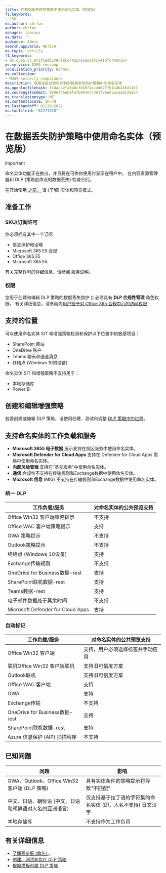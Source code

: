 ```yaml
---
title: 在数据丢失防护策略中使用命名实体（预览版）
f1.keywords:
- CSH
ms.author: chrfox
author: chrfox
manager: laurawi
ms.date: ''
audience: Admin
search.appverid: MET150
ms.topic: article
f1_keywords:
- ms.o365.cc.UnifiedDLPRuleContainsSensitiveInformation
ms.service: O365-seccomp
localization_priority: Normal
ms.collection:
- M365-security-compliance
description: 使用这些过程可以利用数据丢失防护策略中的命名实体
ms.openlocfilehash: f3dac4efa1b0cf84971ac4d07f78144b438d1161
ms.sourcegitcommit: 99067d5eb1fa7b094e7cdb1f7be65acaaa235a54
ms.translationtype: MT
ms.contentlocale: zh-CN
ms.lasthandoff: 01/29/2022
ms.locfileid: "62271510"
---
```

# <a name="use-named-entities-in-your-data-loss-prevention-policies-preview"></a>在数据丢失防护策略中使用命名实体（预览版）

> [!IMPORTANT]
> 命名实体功能正在推出，并且将在可供你使用时显示在租户中。 在内容资源管理器和 DLP (策略创作流的数据丢失) 检查它们。 

在开始使用 [之前， ](named-entities-learn.md) 请 (了解) 实体和预览模式。

## <a name="before-you-begin"></a>准备工作

### <a name="skusubscriptions-licensing"></a>SKU/订阅许可

你必须拥有其中一个订阅

- 信息保护和治理
- Microsoft 365 E5 合规
- Office 365 E5
- Microsoft 365 E5

有关完整许可的详细信息，请参阅 [服务说明](/office365/servicedescriptions/microsoft-365-service-descriptions/microsoft-365-tenantlevel-services-licensing-guidance/microsoft-365-security-compliance-licensing-guidance#information-protection-data-classification-analytics-overview-content--activity-explorer)。

### <a name="permissions"></a>权限

您用于创建和编辑 DLP 策略的数据丢失防护 () 必须具有 **DLP 合规性管理** 角色权限。 有关详细信息，请参阅向[用户授予对 Office 365 合规中心的访问权限](../security/office-365-security/grant-access-to-the-security-and-compliance-center.md)


## <a name="supported-locations"></a>支持的位置

可以使用命名实体 SIT 和增强策略检测和保护以下位置中的敏感项目：

- SharePoint 网站
- OneDrive 账户
- Teams 聊天和通道消息
- 终结点 (Windows 10的设备) 

命名实体 SIT 和增强策略不支持用于：


- 本地存储库
- Power BI

## <a name="create-and-edit-enhanced-policies"></a>创建和编辑增强策略

若要创建或编辑 DLP 策略，请使用创建、测试和调整 [DLP 策略中的过程](create-test-tune-dlp-policy.md)。

## <a name="workloads-and-services-that-support-named-entities"></a>支持命名实体的工作负载和服务


- **Microsoft 3655 电子数据** 展示支持在视区服务中使用命名实体。
- **Microsoft Defender for Cloud Apps** 支持在 Defender for Cloud Apps 策略中使用命名实体。
- **内部风险管理** 支持在"基元服务"中使用命名实体。
- **通信** 合规性不支持在传输规则和Exchange数据中使用命名实体。
- **Microsoft 信息** (MIG) 不支持在传输规则和Exchange数据中使用命名实体。
 
### <a name="unified-dlp"></a>统一 DLP

|工作负载/服务  |对命名实体的公共预览支持  |
|---------|---------|
|Office Win32 客户端策略提示    |不支持  |
|Office WAC 客户端策略提示    |支持         |
|OWA 策略提示     |不支持         |
|Outlook策略提示     |不支持 |
|终结点 (Windows 10设备)      |支持  |
|Exchange传输规则     |不支持 |
|OneDrive for Business数据-rest     |支持         |
|SharePoint联机数据-rest     |支持         |
|Teams数据-rest     |支持         |
|电子邮件数据处于其余时间     |不支持         |
|Microsoft Defender for Cloud Apps     |支持         |

### <a name="autolabeling"></a>自动标记

|工作负载/服务 |对命名实体的公共预览支持  |
|---------|---------|
|Office Win32 客户端   |支持，用户必须选择标签并手动应用 |
|联机Office Win32 客户端联机|支持旧可信度方案 |
|Outlook联机   |支持旧可信度方案  |
|Office WAC 客户端     |支持 |
|OWA     |支持 |
|Exchange传输     |不支持 |
|OneDrive for Business数据-rest     |支持 |
|SharePoint联机数据-rest|支持|
|Azure 信息保护 (AIP) 扫描程序|不支持|

## <a name="known-issues"></a>已知问题

|问题  |影响  |
|---------|---------|
|OWA、Outlook、Office Win32 客户端 (DLP 策略)      |   具有实体条件的策略提示将导致"不匹配"      |
| 中文、日语、朝鲜语 (中文、日语和朝鲜语对人名的亚洲语言)     | 仅支持基于拉丁语的字符集的命名实体 (即，人名不支持) 日文汉字        |
|本地存储库    | 不支持作为工作负荷|

<!--|Devices workload (Endpoint)     | Not supported as a workload – authoring policy with named entities will not be allowed        |-->

## <a name="for-further-information"></a>有关详细信息
<!-- - [Sensitive information type entity definitions](sensitive-information-type-entity-definitions.md)-->
- [了解预览版 (命名) ](named-entities-learn.md)。
- [创建、测试和优化 DLP 策略](create-test-tune-dlp-policy.md)
- [根据模板创建 DLP 策略](create-a-dlp-policy-from-a-template.md)

